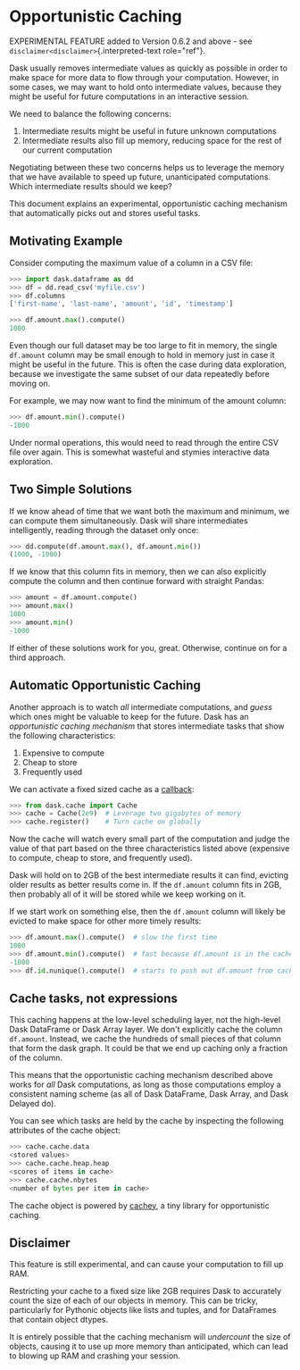 # Opportunistic Caching

EXPERIMENTAL FEATURE added to Version 0.6.2 and above - see
`disclaimer<disclaimer>`{.interpreted-text role="ref"}.

Dask usually removes intermediate values as quickly as possible in order
to make space for more data to flow through your computation. However,
in some cases, we may want to hold onto intermediate values, because
they might be useful for future computations in an interactive session.

We need to balance the following concerns:

1.  Intermediate results might be useful in future unknown computations
2.  Intermediate results also fill up memory, reducing space for the
    rest of our current computation

Negotiating between these two concerns helps us to leverage the memory
that we have available to speed up future, unanticipated computations.
Which intermediate results should we keep?

This document explains an experimental, opportunistic caching mechanism
that automatically picks out and stores useful tasks.

## Motivating Example

Consider computing the maximum value of a column in a CSV file:

``` python
>>> import dask.dataframe as dd
>>> df = dd.read_csv('myfile.csv')
>>> df.columns
['first-name', 'last-name', 'amount', 'id', 'timestamp']

>>> df.amount.max().compute()
1000
```

Even though our full dataset may be too large to fit in memory, the
single `df.amount` column may be small enough to hold in memory just in
case it might be useful in the future. This is often the case during
data exploration, because we investigate the same subset of our data
repeatedly before moving on.

For example, we may now want to find the minimum of the amount column:

``` python
>>> df.amount.min().compute()
-1000
```

Under normal operations, this would need to read through the entire CSV
file over again. This is somewhat wasteful and stymies interactive data
exploration.

## Two Simple Solutions

If we know ahead of time that we want both the maximum and minimum, we
can compute them simultaneously. Dask will share intermediates
intelligently, reading through the dataset only once:

``` python
>>> dd.compute(df.amount.max(), df.amount.min())
(1000, -1000)
```

If we know that this column fits in memory, then we can also explicitly
compute the column and then continue forward with straight Pandas:

``` python
>>> amount = df.amount.compute()
>>> amount.max()
1000
>>> amount.min()
-1000
```

If either of these solutions work for you, great. Otherwise, continue on
for a third approach.

## Automatic Opportunistic Caching

Another approach is to watch *all* intermediate computations, and
*guess* which ones might be valuable to keep for the future. Dask has an
*opportunistic caching mechanism* that stores intermediate tasks that
show the following characteristics:

1.  Expensive to compute
2.  Cheap to store
3.  Frequently used

We can activate a fixed sized cache as a [callback](diagnostics.rst):

``` python
>>> from dask.cache import Cache
>>> cache = Cache(2e9)  # Leverage two gigabytes of memory
>>> cache.register()    # Turn cache on globally
```

Now the cache will watch every small part of the computation and judge
the value of that part based on the three characteristics listed above
(expensive to compute, cheap to store, and frequently used).

Dask will hold on to 2GB of the best intermediate results it can find,
evicting older results as better results come in. If the `df.amount`
column fits in 2GB, then probably all of it will be stored while we keep
working on it.

If we start work on something else, then the `df.amount` column will
likely be evicted to make space for other more timely results:

``` python
>>> df.amount.max().compute()  # slow the first time
1000
>>> df.amount.min().compute()  # fast because df.amount is in the cache
-1000
>>> df.id.nunique().compute()  # starts to push out df.amount from cache
```

## Cache tasks, not expressions

This caching happens at the low-level scheduling layer, not the
high-level Dask DataFrame or Dask Array layer. We don\'t explicitly
cache the column `df.amount`. Instead, we cache the hundreds of small
pieces of that column that form the dask graph. It could be that we end
up caching only a fraction of the column.

This means that the opportunistic caching mechanism described above
works for *all* Dask computations, as long as those computations employ
a consistent naming scheme (as all of Dask DataFrame, Dask Array, and
Dask Delayed do).

You can see which tasks are held by the cache by inspecting the
following attributes of the cache object:

``` python
>>> cache.cache.data
<stored values>
>>> cache.cache.heap.heap
<scores of items in cache>
>>> cache.cache.nbytes
<number of bytes per item in cache>
```

The cache object is powered by
[cachey](https://github.com/blaze/cachey), a tiny library for
opportunistic caching.

## Disclaimer

This feature is still experimental, and can cause your computation to
fill up RAM.

Restricting your cache to a fixed size like 2GB requires Dask to
accurately count the size of each of our objects in memory. This can be
tricky, particularly for Pythonic objects like lists and tuples, and for
DataFrames that contain object dtypes.

It is entirely possible that the caching mechanism will *undercount* the
size of objects, causing it to use up more memory than anticipated,
which can lead to blowing up RAM and crashing your session.
